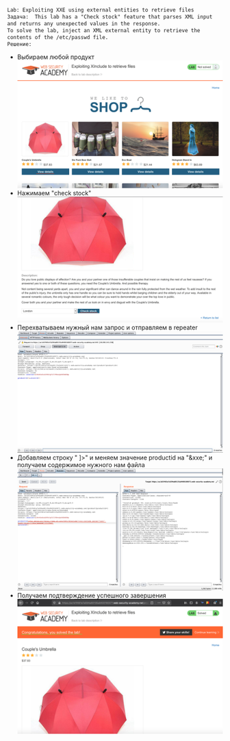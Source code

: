 ```
Lab: Exploiting XXE using external entities to retrieve files
Задача:  This lab has a "Check stock" feature that parses XML input and returns any unexpected values in the response.
To solve the lab, inject an XML external entity to retrieve the contents of the /etc/passwd file. 
Решение:
```
- Выбираем любой продукт
![](1.png)
- Нажимаем "check stock"
![](2.png)
- Перехватываем нужный нам запрос и отправляем в repeater
![](3.png)
- Добавляем строку "<!DOCTYPE test [ <!ENTITY xxe SYSTEM "file:///etc/passwd"> ]>" и меняем значение productid на "&xxe;" и получаем содержимое нужного нам файла
![](4.png)
- Получаем подтверждение успешного завершения
![](5.png)
